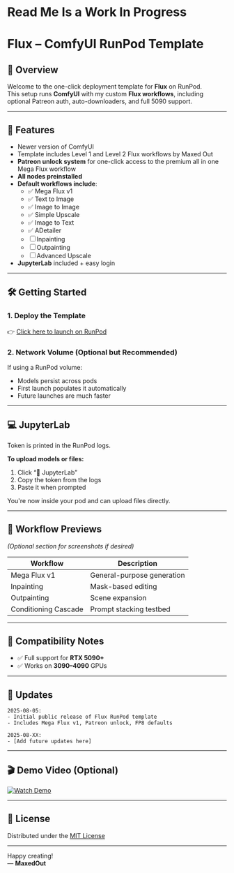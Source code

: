 # Read Me Is a Work In Progress

# Flux – ComfyUI RunPod Template

## 🧠 Overview
Welcome to the one-click deployment template for **Flux** on RunPod.  
This setup runs **ComfyUI** with my custom **Flux workflows**, including optional Patreon auth, auto-downloaders, and full 5090 support.

---

## 🚀 Features

- Newer version of ComfyUI
- Template includes Level 1 and Level 2 Flux workflows by Maxed Out
- **Patreon unlock system** for one-click access to the premium all in one Mega Flux workflow
- **All nodes preinstalled**
- **Default workflows include**:
  - ✅ Mega Flux v1
  - ✅ Text to Image
  - ✅ Image to Image
  - ✅ Simple Upscale
  - ✅ Image to Text
  - ✅ ADetailer
  - ☐ Inpainting
  - ☐ Outpainting
  - ☐ Advanced Upscale
- **JupyterLab** included + easy login

---

## 🛠️ Getting Started

### 1. Deploy the Template  
👉 [Click here to launch on RunPod](https://console.runpod.io/deploy?template=9gp9erptr8&ref=q513csod)

### 2. Network Volume (Optional but Recommended)  
If using a RunPod volume:
- Models persist across pods
- First launch populates it automatically
- Future launches are much faster

---

## 💻 JupyterLab

Token is printed in the RunPod logs.

**To upload models or files:**
1. Click “📂 JupyterLab”
2. Copy the token from the logs
3. Paste it when prompted

You're now inside your pod and can upload files directly.

---

## 🧩 Workflow Previews

*(Optional section for screenshots if desired)*

| Workflow          | Description               |
|------------------|---------------------------|
| Mega Flux v1     | General-purpose generation |
| Inpainting        | Mask-based editing         |
| Outpainting       | Scene expansion            |
| Conditioning Cascade | Prompt stacking testbed |

---

## 🧪 Compatibility Notes

- ✅ Full support for **RTX 5090+**
- ✅ Works on **3090–4090** GPUs

---

## 📅 Updates

```
2025-08-05:
- Initial public release of Flux RunPod template
- Includes Mega Flux v1, Patreon unlock, FP8 defaults

2025-08-XX:
- [Add future updates here]
```

---

## 🎬 Demo Video (Optional)

[![Watch Demo](https://your-thumbnail-link.png)](https://youtube.com/your-demo-url)

---

## 📄 License

Distributed under the [MIT License](LICENSE)

---

Happy creating!  
— **MaxedOut**

